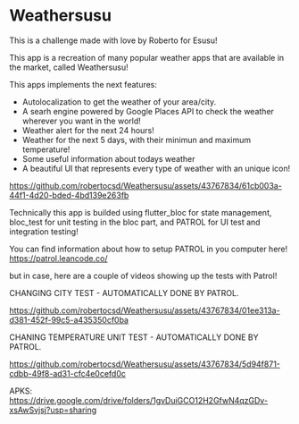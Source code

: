 # Weathersusu
This is a challenge made with love by Roberto for Esusu! 


This app is a recreation of many popular weather apps that are available in the market, called Weathersusu!

This apps implements the next features:

- Autolocalization to get the weather of your area/city.
- A searh engine powered by Google Places API to check the weather wherever you want in the world!
- Weather alert for the next 24 hours!
- Weather for the next 5 days, with their minimun and maximum temperature!
- Some useful information about todays weather
- A beautiful UI that represents every type of weather with an unique icon!

https://github.com/robertocsd/Weathersusu/assets/43767834/61cb003a-44f1-4d20-bded-4bd139e263fb


Technically this app is builded using flutter_bloc for state management, bloc_test for unit testing in the bloc part, and PATROL for UI test and integration testing!

You can find information about how to setup PATROL in you computer here! https://patrol.leancode.co/

but in case, here are a couple of videos showing up the tests with Patrol! 

CHANGING CITY TEST - AUTOMATICALLY DONE BY PATROL.


https://github.com/robertocsd/Weathersusu/assets/43767834/01ee313a-d381-452f-99c5-a435350cf0ba

CHANING TEMPERATURE UNIT TEST - AUTOMATICALLY DONE BY PATROL.


https://github.com/robertocsd/Weathersusu/assets/43767834/5d94f871-cdbb-49f8-ad31-cfc4e0cefd0c


APKS: 
https://drive.google.com/drive/folders/1gvDuiGCO12H2GfwN4qzGDv-xsAwSvjsj?usp=sharing
